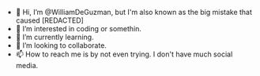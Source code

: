 - 👋 Hi, I’m @WilliamDeGuzman, but I'm also known as the big mistake that caused [REDACTED]
- 👀 I’m interested in coding or somethin.
- 🌱 I’m currently learning.
- 💞️ I’m looking to collaborate.
- 📫 How to reach me is by not even trying. I don't have much social media.

<!---
WilliamDeGuzman/WilliamDeGuzman is a ✨ special ✨ repository because its `README.md` (this file) appears on your GitHub profile.
You can click the Preview link to take a look at your changes.
--->
